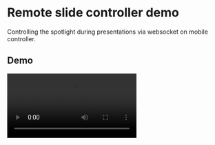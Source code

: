 # Remote slide controller demo

Controlling the spotlight during presentations via websocket on mobile controller.

## Demo

![](./docs/images/demo.mp4)
